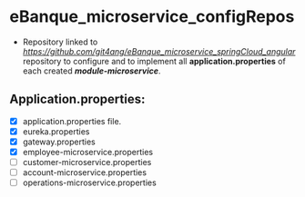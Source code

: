 # eBanque_microservice_configRepos

   - Repository linked to _https://github.com/git4ang/eBanque_microservice_springCloud_angular_ repository to configure and to implement all **application.properties** of each created ***module-microservice***.

## Application.properties:
   
   - [x] application.properties file.
   - [x] eureka.properties
   - [x] gateway.properties
   - [x] employee-microservice.properties
   - [ ] customer-microservice.properties
   - [ ] account-microservice.properties
   - [ ] operations-microservice.properties
